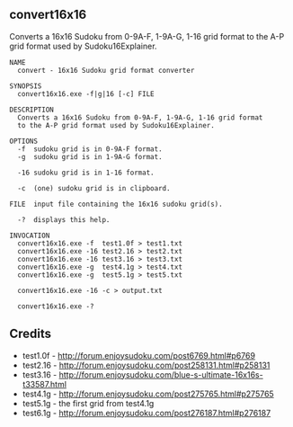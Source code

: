 ## convert16x16

Converts a 16x16 Sudoku from 0-9A-F, 1-9A-G, 1-16 grid format to the A-P grid format used by Sudoku16Explainer.

```
NAME
  convert - 16x16 Sudoku grid format converter

SYNOPSIS
  convert16x16.exe -f|g|16 [-c] FILE

DESCRIPTION
  Converts a 16x16 Sudoku from 0-9A-F, 1-9A-G, 1-16 grid format
  to the A-P grid format used by Sudoku16Explainer.

OPTIONS
  -f  sudoku grid is in 0-9A-F format.
  -g  sudoku grid is in 1-9A-G format.

  -16 sudoku grid is in 1-16 format.

  -c  (one) sudoku grid is in clipboard.

FILE  input file containing the 16x16 sudoku grid(s).

  -?  displays this help.

INVOCATION
  convert16x16.exe -f  test1.0f > test1.txt
  convert16x16.exe -16 test2.16 > test2.txt
  convert16x16.exe -16 test3.16 > test3.txt
  convert16x16.exe -g  test4.1g > test4.txt
  convert16x16.exe -g  test5.1g > test5.txt

  convert16x16.exe -16 -c > output.txt

  convert16x16.exe -?
```

## Credits

- test1.0f - http://forum.enjoysudoku.com/post6769.html#p6769
- test2.16 - http://forum.enjoysudoku.com/post258131.html#p258131
- test3.16 - http://forum.enjoysudoku.com/blue-s-ultimate-16x16s-t33587.html
- test4.1g - http://forum.enjoysudoku.com/post275765.html#p275765
- test5.1g - the first grid from test4.1g
- test6.1g - http://forum.enjoysudoku.com/post276187.html#p276187

